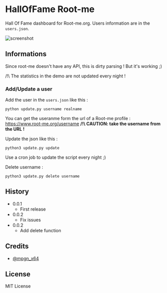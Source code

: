 # HallOfFame Root-me

Hall Of Fame dashboard for Root-me.org. Users information are in the `users.json`.

![screenshot](https://i.gyazo.com/56b4c6fcc5c5306e3d904735c0716835.png)

## Informations

Since root-me doesn't have any API, this is dirty parsing ! But it's working ;)

/!\ The statistics in the demo are not updated every night !

### Add/Update a user

Add the user in the `users.json` like this :
```
python update.py username realname
```
You can get the useranme form the url of a Root-me profile : https://www.root-me.org/username 
**/!\ CAUTION: take the username from the URL !**

Update the json like this : 
```
python3 update.py update
```

Use a cron job to update the script every night ;)

Delete username : 
```
python3 update.py delete username
```

## History

* 0.0.1
	* First release
* 0.0.2
	* Fix issues
* 0.0.2
	* Add delete function

## Credits

* [@mpgn_x64](https://twitter.com/mpgn_x64)

## License

MIT License
